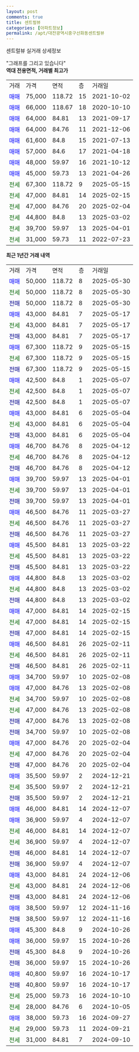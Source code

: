 ```yaml
---
layout: post
comments: true
title: 센트럴뷰
categories: [아파트정보]
permalink: /apt/대전광역시중구선화동센트럴뷰
---
```


센트럴뷰 실거래 상세정보

<script type="text/javascript">
  google.charts.load('current', {'packages':['line', 'corechart']});
  google.charts.setOnLoadCallback(drawChart);

  function drawChart() {
    var data = new google.visualization.DataTable();
    data.addColumn('date', '거래일');
    data.addColumn('number', "매매");
    data.addColumn('number', "전세");
    data.addColumn('number', "전매");

    data.addRows([[new Date(Date.parse("2025-05-30")), 50000, null, null], [new Date(Date.parse("2025-05-30")), null, 50000, null], [new Date(Date.parse("2025-05-30")), null, null, 50000], [new Date(Date.parse("2025-05-17")), 43000, null, null], [new Date(Date.parse("2025-05-17")), null, 43000, null], [new Date(Date.parse("2025-05-17")), null, null, 43000], [new Date(Date.parse("2025-05-15")), 67300, null, null], [new Date(Date.parse("2025-05-15")), null, 67300, null], [new Date(Date.parse("2025-05-15")), null, null, 67300], [new Date(Date.parse("2025-05-07")), 42500, null, null], [new Date(Date.parse("2025-05-07")), null, 42500, null], [new Date(Date.parse("2025-05-07")), null, null, 42500], [new Date(Date.parse("2025-05-04")), 43000, null, null], [new Date(Date.parse("2025-05-04")), null, 43000, null], [new Date(Date.parse("2025-05-04")), null, null, 43000], [new Date(Date.parse("2025-04-12")), 46700, null, null], [new Date(Date.parse("2025-04-12")), null, 46700, null], [new Date(Date.parse("2025-04-12")), null, null, 46700], [new Date(Date.parse("2025-04-01")), 39700, null, null], [new Date(Date.parse("2025-04-01")), null, 39700, null], [new Date(Date.parse("2025-04-01")), null, null, 39700], [new Date(Date.parse("2025-03-27")), 46500, null, null], [new Date(Date.parse("2025-03-27")), null, 46500, null], [new Date(Date.parse("2025-03-27")), null, null, 46500], [new Date(Date.parse("2025-03-22")), 45500, null, null], [new Date(Date.parse("2025-03-22")), null, 45500, null], [new Date(Date.parse("2025-03-22")), null, null, 45500], [new Date(Date.parse("2025-03-02")), 44800, null, null], [new Date(Date.parse("2025-03-02")), null, 44800, null], [new Date(Date.parse("2025-03-02")), null, null, 44800], [new Date(Date.parse("2025-02-15")), 47000, null, null], [new Date(Date.parse("2025-02-15")), null, 47000, null], [new Date(Date.parse("2025-02-15")), null, null, 47000], [new Date(Date.parse("2025-02-11")), 46500, null, null], [new Date(Date.parse("2025-02-11")), null, 46500, null], [new Date(Date.parse("2025-02-11")), null, null, 46500], [new Date(Date.parse("2025-02-08")), 34700, null, null], [new Date(Date.parse("2025-02-08")), 47000, null, null], [new Date(Date.parse("2025-02-08")), null, 34700, null], [new Date(Date.parse("2025-02-08")), null, 47000, null], [new Date(Date.parse("2025-02-08")), null, null, 47000], [new Date(Date.parse("2025-02-08")), null, null, 34700], [new Date(Date.parse("2025-02-04")), 47000, null, null], [new Date(Date.parse("2025-02-04")), null, 47000, null], [new Date(Date.parse("2025-02-04")), null, null, 47000], [new Date(Date.parse("2024-12-21")), 35500, null, null], [new Date(Date.parse("2024-12-21")), null, 35500, null], [new Date(Date.parse("2024-12-21")), null, null, 35500], [new Date(Date.parse("2024-12-07")), 46000, null, null], [new Date(Date.parse("2024-12-07")), 36900, null, null], [new Date(Date.parse("2024-12-07")), null, 46000, null], [new Date(Date.parse("2024-12-07")), null, 36900, null], [new Date(Date.parse("2024-12-07")), null, null, 46000], [new Date(Date.parse("2024-12-07")), null, null, 36900], [new Date(Date.parse("2024-12-06")), 43000, null, null], [new Date(Date.parse("2024-12-06")), null, 43000, null], [new Date(Date.parse("2024-12-06")), null, null, 43000], [new Date(Date.parse("2024-11-16")), 38500, null, null], [new Date(Date.parse("2024-11-16")), null, null, 38500], [new Date(Date.parse("2024-10-26")), 45300, null, null], [new Date(Date.parse("2024-10-26")), 36000, null, null], [new Date(Date.parse("2024-10-26")), null, null, 45300], [new Date(Date.parse("2024-10-26")), null, null, 36000], [new Date(Date.parse("2024-10-17")), 40800, null, null], [new Date(Date.parse("2024-10-17")), null, null, 40800], [new Date(Date.parse("2024-10-10")), null, 25000, null], [new Date(Date.parse("2024-10-05")), null, 28000, null], [new Date(Date.parse("2024-09-27")), 38000, null, null], [new Date(Date.parse("2024-09-21")), null, 29000, null], [new Date(Date.parse("2024-09-10")), null, 31000, null]]);

    var options = {
      hAxis: {
        format: 'yyyy/MM/dd'
      },    
      lineWidth: 0,
      pointsVisible: true,    
      title: '최근 1년간 유형별 실거래가 분포',
      legend: { position: 'bottom' }
    };

    var formatter = new google.visualization.NumberFormat({pattern:'###,###'} );
    formatter.format(data, 1);
    formatter.format(data, 2);
    
    setTimeout(function() {
        var chart = new google.visualization.LineChart(document.getElementById('columnchart_material'));
        chart.draw(data, (options));
        document.getElementById('loading').style.display = 'none';
    }, 200);
  }
</script>


<div id="loading" style="z-index:20; display: block; margin-left: 0px">"그래프를 그리고 있습니다"</div>
<div id="columnchart_material" style="width: 95%; margin-left: 0px; display: block"></div>
<!-- contents start -->
<b>역대 전용면적, 거래별 최고가</b>
<table class="sortable">
    <tr>
      <td>거래</td>
      <td>가격</td>
      <td>면적</td>
      <td>층</td>
      <td>거래일</td>
    </tr>
        <tr>
          <td><a style="color: blue">매매</a></td>
          <td>75,000</td>
          <td>118.72</td>
          <td>15</td>
          <td>2021-10-02</td>
        </tr>            <tr>
          <td><a style="color: blue">매매</a></td>
          <td>66,000</td>
          <td>118.67</td>
          <td>18</td>
          <td>2020-10-10</td>
        </tr>            <tr>
          <td><a style="color: blue">매매</a></td>
          <td>64,000</td>
          <td>84.81</td>
          <td>13</td>
          <td>2021-09-17</td>
        </tr>            <tr>
          <td><a style="color: blue">매매</a></td>
          <td>64,000</td>
          <td>84.76</td>
          <td>11</td>
          <td>2021-12-06</td>
        </tr>            <tr>
          <td><a style="color: blue">매매</a></td>
          <td>61,600</td>
          <td>84.8</td>
          <td>15</td>
          <td>2021-07-13</td>
        </tr>            <tr>
          <td><a style="color: blue">매매</a></td>
          <td>57,000</td>
          <td>84.6</td>
          <td>17</td>
          <td>2021-04-18</td>
        </tr>            <tr>
          <td><a style="color: blue">매매</a></td>
          <td>48,000</td>
          <td>59.97</td>
          <td>16</td>
          <td>2021-10-12</td>
        </tr>            <tr>
          <td><a style="color: blue">매매</a></td>
          <td>45,000</td>
          <td>59.73</td>
          <td>13</td>
          <td>2021-04-26</td>
        </tr>        
        <tr>
              <td><a style="color: darkgreen">전세</a></td>
              <td>67,300</td>
              <td>118.72</td>
              <td>9</td>
              <td>2025-05-15</td>
            </tr>            <tr>
              <td><a style="color: darkgreen">전세</a></td>
              <td>47,000</td>
              <td>84.81</td>
              <td>14</td>
              <td>2025-02-15</td>
            </tr>            <tr>
              <td><a style="color: darkgreen">전세</a></td>
              <td>47,000</td>
              <td>84.76</td>
              <td>20</td>
              <td>2025-02-04</td>
            </tr>            <tr>
              <td><a style="color: darkgreen">전세</a></td>
              <td>44,800</td>
              <td>84.8</td>
              <td>13</td>
              <td>2025-03-02</td>
            </tr>            <tr>
              <td><a style="color: darkgreen">전세</a></td>
              <td>39,700</td>
              <td>59.97</td>
              <td>13</td>
              <td>2025-04-01</td>
            </tr>            <tr>
              <td><a style="color: darkgreen">전세</a></td>
              <td>31,000</td>
              <td>59.73</td>
              <td>11</td>
              <td>2022-07-23</td>
            </tr>        
    
</table>

<b>최근 1년간 거래 내역</b>

<table class="sortable">
    <tr>
      <td>거래</td>
      <td>가격</td>
      <td>면적</td>
      <td>층</td>
      <td>거래일</td>
    </tr>
    <tr>
      <td><a style="color: blue">매매</a></td>
      <td>50,000</td>
      <td>118.72</td>
      <td>8</td>
      <td>2025-05-30</td>
    </tr>          <tr>
      <td><a style="color: darkgreen">전세</a></td>
      <td>50,000</td>
      <td>118.72</td>
      <td>8</td>
      <td>2025-05-30</td>
    </tr>          <tr>
      <td><a style="color: darkblue">전매</a></td>
      <td>50,000</td>
      <td>118.72</td>
      <td>8</td>
      <td>2025-05-30</td>
    </tr>          <tr>
      <td><a style="color: blue">매매</a></td>
      <td>43,000</td>
      <td>84.81</td>
      <td>7</td>
      <td>2025-05-17</td>
    </tr>          <tr>
      <td><a style="color: darkgreen">전세</a></td>
      <td>43,000</td>
      <td>84.81</td>
      <td>7</td>
      <td>2025-05-17</td>
    </tr>          <tr>
      <td><a style="color: darkblue">전매</a></td>
      <td>43,000</td>
      <td>84.81</td>
      <td>7</td>
      <td>2025-05-17</td>
    </tr>          <tr>
      <td><a style="color: blue">매매</a></td>
      <td>67,300</td>
      <td>118.72</td>
      <td>9</td>
      <td>2025-05-15</td>
    </tr>          <tr>
      <td><a style="color: darkgreen">전세</a></td>
      <td>67,300</td>
      <td>118.72</td>
      <td>9</td>
      <td>2025-05-15</td>
    </tr>          <tr>
      <td><a style="color: darkblue">전매</a></td>
      <td>67,300</td>
      <td>118.72</td>
      <td>9</td>
      <td>2025-05-15</td>
    </tr>          <tr>
      <td><a style="color: blue">매매</a></td>
      <td>42,500</td>
      <td>84.8</td>
      <td>1</td>
      <td>2025-05-07</td>
    </tr>          <tr>
      <td><a style="color: darkgreen">전세</a></td>
      <td>42,500</td>
      <td>84.8</td>
      <td>1</td>
      <td>2025-05-07</td>
    </tr>          <tr>
      <td><a style="color: darkblue">전매</a></td>
      <td>42,500</td>
      <td>84.8</td>
      <td>1</td>
      <td>2025-05-07</td>
    </tr>          <tr>
      <td><a style="color: blue">매매</a></td>
      <td>43,000</td>
      <td>84.81</td>
      <td>6</td>
      <td>2025-05-04</td>
    </tr>          <tr>
      <td><a style="color: darkgreen">전세</a></td>
      <td>43,000</td>
      <td>84.81</td>
      <td>6</td>
      <td>2025-05-04</td>
    </tr>          <tr>
      <td><a style="color: darkblue">전매</a></td>
      <td>43,000</td>
      <td>84.81</td>
      <td>6</td>
      <td>2025-05-04</td>
    </tr>          <tr>
      <td><a style="color: blue">매매</a></td>
      <td>46,700</td>
      <td>84.76</td>
      <td>8</td>
      <td>2025-04-12</td>
    </tr>          <tr>
      <td><a style="color: darkgreen">전세</a></td>
      <td>46,700</td>
      <td>84.76</td>
      <td>8</td>
      <td>2025-04-12</td>
    </tr>          <tr>
      <td><a style="color: darkblue">전매</a></td>
      <td>46,700</td>
      <td>84.76</td>
      <td>8</td>
      <td>2025-04-12</td>
    </tr>          <tr>
      <td><a style="color: blue">매매</a></td>
      <td>39,700</td>
      <td>59.97</td>
      <td>13</td>
      <td>2025-04-01</td>
    </tr>          <tr>
      <td><a style="color: darkgreen">전세</a></td>
      <td>39,700</td>
      <td>59.97</td>
      <td>13</td>
      <td>2025-04-01</td>
    </tr>          <tr>
      <td><a style="color: darkblue">전매</a></td>
      <td>39,700</td>
      <td>59.97</td>
      <td>13</td>
      <td>2025-04-01</td>
    </tr>          <tr>
      <td><a style="color: blue">매매</a></td>
      <td>46,500</td>
      <td>84.76</td>
      <td>11</td>
      <td>2025-03-27</td>
    </tr>          <tr>
      <td><a style="color: darkgreen">전세</a></td>
      <td>46,500</td>
      <td>84.76</td>
      <td>11</td>
      <td>2025-03-27</td>
    </tr>          <tr>
      <td><a style="color: darkblue">전매</a></td>
      <td>46,500</td>
      <td>84.76</td>
      <td>11</td>
      <td>2025-03-27</td>
    </tr>          <tr>
      <td><a style="color: blue">매매</a></td>
      <td>45,500</td>
      <td>84.81</td>
      <td>13</td>
      <td>2025-03-22</td>
    </tr>          <tr>
      <td><a style="color: darkgreen">전세</a></td>
      <td>45,500</td>
      <td>84.81</td>
      <td>13</td>
      <td>2025-03-22</td>
    </tr>          <tr>
      <td><a style="color: darkblue">전매</a></td>
      <td>45,500</td>
      <td>84.81</td>
      <td>13</td>
      <td>2025-03-22</td>
    </tr>          <tr>
      <td><a style="color: blue">매매</a></td>
      <td>44,800</td>
      <td>84.8</td>
      <td>13</td>
      <td>2025-03-02</td>
    </tr>          <tr>
      <td><a style="color: darkgreen">전세</a></td>
      <td>44,800</td>
      <td>84.8</td>
      <td>13</td>
      <td>2025-03-02</td>
    </tr>          <tr>
      <td><a style="color: darkblue">전매</a></td>
      <td>44,800</td>
      <td>84.8</td>
      <td>13</td>
      <td>2025-03-02</td>
    </tr>          <tr>
      <td><a style="color: blue">매매</a></td>
      <td>47,000</td>
      <td>84.81</td>
      <td>14</td>
      <td>2025-02-15</td>
    </tr>          <tr>
      <td><a style="color: darkgreen">전세</a></td>
      <td>47,000</td>
      <td>84.81</td>
      <td>14</td>
      <td>2025-02-15</td>
    </tr>          <tr>
      <td><a style="color: darkblue">전매</a></td>
      <td>47,000</td>
      <td>84.81</td>
      <td>14</td>
      <td>2025-02-15</td>
    </tr>          <tr>
      <td><a style="color: blue">매매</a></td>
      <td>46,500</td>
      <td>84.81</td>
      <td>26</td>
      <td>2025-02-11</td>
    </tr>          <tr>
      <td><a style="color: darkgreen">전세</a></td>
      <td>46,500</td>
      <td>84.81</td>
      <td>26</td>
      <td>2025-02-11</td>
    </tr>          <tr>
      <td><a style="color: darkblue">전매</a></td>
      <td>46,500</td>
      <td>84.81</td>
      <td>26</td>
      <td>2025-02-11</td>
    </tr>          <tr>
      <td><a style="color: blue">매매</a></td>
      <td>34,700</td>
      <td>59.97</td>
      <td>10</td>
      <td>2025-02-08</td>
    </tr>          <tr>
      <td><a style="color: blue">매매</a></td>
      <td>47,000</td>
      <td>84.76</td>
      <td>13</td>
      <td>2025-02-08</td>
    </tr>          <tr>
      <td><a style="color: darkgreen">전세</a></td>
      <td>34,700</td>
      <td>59.97</td>
      <td>10</td>
      <td>2025-02-08</td>
    </tr>          <tr>
      <td><a style="color: darkgreen">전세</a></td>
      <td>47,000</td>
      <td>84.76</td>
      <td>13</td>
      <td>2025-02-08</td>
    </tr>          <tr>
      <td><a style="color: darkblue">전매</a></td>
      <td>47,000</td>
      <td>84.76</td>
      <td>13</td>
      <td>2025-02-08</td>
    </tr>          <tr>
      <td><a style="color: darkblue">전매</a></td>
      <td>34,700</td>
      <td>59.97</td>
      <td>10</td>
      <td>2025-02-08</td>
    </tr>          <tr>
      <td><a style="color: blue">매매</a></td>
      <td>47,000</td>
      <td>84.76</td>
      <td>20</td>
      <td>2025-02-04</td>
    </tr>          <tr>
      <td><a style="color: darkgreen">전세</a></td>
      <td>47,000</td>
      <td>84.76</td>
      <td>20</td>
      <td>2025-02-04</td>
    </tr>          <tr>
      <td><a style="color: darkblue">전매</a></td>
      <td>47,000</td>
      <td>84.76</td>
      <td>20</td>
      <td>2025-02-04</td>
    </tr>          <tr>
      <td><a style="color: blue">매매</a></td>
      <td>35,500</td>
      <td>59.97</td>
      <td>2</td>
      <td>2024-12-21</td>
    </tr>          <tr>
      <td><a style="color: darkgreen">전세</a></td>
      <td>35,500</td>
      <td>59.97</td>
      <td>2</td>
      <td>2024-12-21</td>
    </tr>          <tr>
      <td><a style="color: darkblue">전매</a></td>
      <td>35,500</td>
      <td>59.97</td>
      <td>2</td>
      <td>2024-12-21</td>
    </tr>          <tr>
      <td><a style="color: blue">매매</a></td>
      <td>46,000</td>
      <td>84.81</td>
      <td>14</td>
      <td>2024-12-07</td>
    </tr>          <tr>
      <td><a style="color: blue">매매</a></td>
      <td>36,900</td>
      <td>59.97</td>
      <td>4</td>
      <td>2024-12-07</td>
    </tr>          <tr>
      <td><a style="color: darkgreen">전세</a></td>
      <td>46,000</td>
      <td>84.81</td>
      <td>14</td>
      <td>2024-12-07</td>
    </tr>          <tr>
      <td><a style="color: darkgreen">전세</a></td>
      <td>36,900</td>
      <td>59.97</td>
      <td>4</td>
      <td>2024-12-07</td>
    </tr>          <tr>
      <td><a style="color: darkblue">전매</a></td>
      <td>46,000</td>
      <td>84.81</td>
      <td>14</td>
      <td>2024-12-07</td>
    </tr>          <tr>
      <td><a style="color: darkblue">전매</a></td>
      <td>36,900</td>
      <td>59.97</td>
      <td>4</td>
      <td>2024-12-07</td>
    </tr>          <tr>
      <td><a style="color: blue">매매</a></td>
      <td>43,000</td>
      <td>84.81</td>
      <td>24</td>
      <td>2024-12-06</td>
    </tr>          <tr>
      <td><a style="color: darkgreen">전세</a></td>
      <td>43,000</td>
      <td>84.81</td>
      <td>24</td>
      <td>2024-12-06</td>
    </tr>          <tr>
      <td><a style="color: darkblue">전매</a></td>
      <td>43,000</td>
      <td>84.81</td>
      <td>24</td>
      <td>2024-12-06</td>
    </tr>          <tr>
      <td><a style="color: blue">매매</a></td>
      <td>38,500</td>
      <td>59.97</td>
      <td>12</td>
      <td>2024-11-16</td>
    </tr>          <tr>
      <td><a style="color: darkblue">전매</a></td>
      <td>38,500</td>
      <td>59.97</td>
      <td>12</td>
      <td>2024-11-16</td>
    </tr>          <tr>
      <td><a style="color: blue">매매</a></td>
      <td>45,300</td>
      <td>84.8</td>
      <td>9</td>
      <td>2024-10-26</td>
    </tr>          <tr>
      <td><a style="color: blue">매매</a></td>
      <td>36,000</td>
      <td>59.97</td>
      <td>15</td>
      <td>2024-10-26</td>
    </tr>          <tr>
      <td><a style="color: darkblue">전매</a></td>
      <td>45,300</td>
      <td>84.8</td>
      <td>9</td>
      <td>2024-10-26</td>
    </tr>          <tr>
      <td><a style="color: darkblue">전매</a></td>
      <td>36,000</td>
      <td>59.97</td>
      <td>15</td>
      <td>2024-10-26</td>
    </tr>          <tr>
      <td><a style="color: blue">매매</a></td>
      <td>40,800</td>
      <td>59.97</td>
      <td>16</td>
      <td>2024-10-17</td>
    </tr>          <tr>
      <td><a style="color: darkblue">전매</a></td>
      <td>40,800</td>
      <td>59.97</td>
      <td>16</td>
      <td>2024-10-17</td>
    </tr>          <tr>
      <td><a style="color: darkgreen">전세</a></td>
      <td>25,000</td>
      <td>59.73</td>
      <td>16</td>
      <td>2024-10-10</td>
    </tr>          <tr>
      <td><a style="color: darkgreen">전세</a></td>
      <td>28,000</td>
      <td>84.76</td>
      <td>6</td>
      <td>2024-10-05</td>
    </tr>          <tr>
      <td><a style="color: blue">매매</a></td>
      <td>38,000</td>
      <td>59.73</td>
      <td>16</td>
      <td>2024-09-27</td>
    </tr>          <tr>
      <td><a style="color: darkgreen">전세</a></td>
      <td>29,000</td>
      <td>59.73</td>
      <td>11</td>
      <td>2024-09-21</td>
    </tr>          <tr>
      <td><a style="color: darkgreen">전세</a></td>
      <td>31,000</td>
      <td>84.81</td>
      <td>7</td>
      <td>2024-09-10</td>
    </tr>      </table>
<!-- contents end -->    

